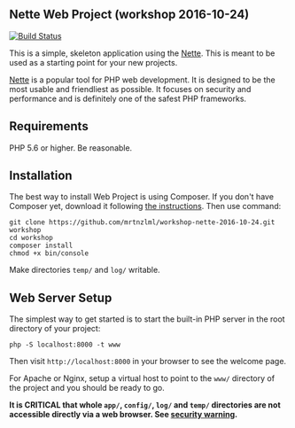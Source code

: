 Nette Web Project (workshop 2016-10-24)
--------------------------------------

[![Build Status](https://travis-ci.org/mrtnzlml/workshop-nette-2016-10-24.svg?branch=master)](https://travis-ci.org/mrtnzlml/workshop-nette-2016-10-24)

This is a simple, skeleton application using the [Nette](https://nette.org). This is meant to
be used as a starting point for your new projects.

[Nette](https://nette.org) is a popular tool for PHP web development.
It is designed to be the most usable and friendliest as possible. It focuses
on security and performance and is definitely one of the safest PHP frameworks.


Requirements
------------

PHP 5.6 or higher. Be reasonable.

Installation
------------

The best way to install Web Project is using Composer. If you don't have Composer yet,
download it following [the instructions](https://doc.nette.org/composer). Then use command:

	git clone https://github.com/mrtnzlml/workshop-nette-2016-10-24.git workshop
	cd workshop
	composer install
	chmod +x bin/console

Make directories `temp/` and `log/` writable.

Web Server Setup
----------------

The simplest way to get started is to start the built-in PHP server in the root directory of your project:

	php -S localhost:8000 -t www

Then visit `http://localhost:8000` in your browser to see the welcome page.

For Apache or Nginx, setup a virtual host to point to the `www/` directory of the project and you
should be ready to go.

**It is CRITICAL that whole `app/`, `config/`, `log/` and `temp/` directories are not accessible directly
via a web browser. See [security warning](https://nette.org/security-warning).**
